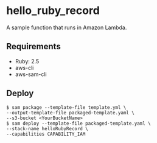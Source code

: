 # hello_ruby_record
A sample function that runs in Amazon Lambda.

## Requirements
- Ruby: 2.5
- aws-cli
- aws-sam-cli

## Deploy
```
$ sam package --template-file template.yml \
--output-template-file packaged-template.yaml \
--s3-bucket <YourBucketName>
$ sam deploy --template-file packaged-template.yaml \
--stack-name helloRubyRecord \
--capabilities CAPABILITY_IAM
```
